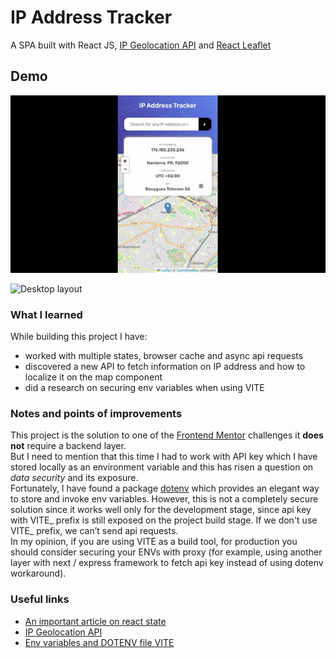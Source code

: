 # IP Address Tracker
A SPA built with React JS, [IP Geolocation API](https://geo.ipify.org/) and [React Leaflet](https://react-leaflet.js.org/)

## Demo
![Mobile layout](./src/assets/gif-mobile.gif)

![Desktop layout](./src/assets/gif-desktop.gif)

### What I learned
While building this project I have:
* worked with multiple states, browser cache and async api requests
* discovered a new API to fetch information on IP address and how to localize it on the map component
* did a research on securing env variables when using VITE 

### Notes and points of improvements
This project is the solution to one of the [Frontend Mentor](https://www.frontendmentor.io/challenges/ip-address-tracker-I8-0yYAH0/hub) challenges it **does not** require a backend layer. <br/>
But I need to mention that this time I had to work with API key which I have stored locally as an environment variable and this has risen a question on _data security_ and its exposure. <br/>
Fortunately, I have found a package [dotenv](https://www.npmjs.com/package/dotenv) which provides an elegant way to store and invoke env variables. However, this is not a completely secure solution since it works well only for the development stage, since api key with VITE_ prefix is still exposed on the project build stage. If we don't use VITE_ prefix, we can’t send api requests.<br/> 
In my opinion, if you are using VITE as a build tool, for production you should consider securing your ENVs with proxy (for example, using another layer with next / express framework to fetch api key instead of using dotenv workaround).

### Useful links
- [An important article on react state](https://react.dev/learn/thinking-in-react)
- [IP Geolocation API](https://geo.ipify.org/)
- [Env variables and DOTENV file VITE](https://devzibah.hashnode.dev/using-a-dotenv-file-to-store-and-use-api-keys-in-a-vite-built-react-app)